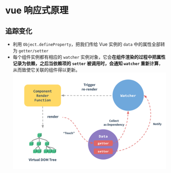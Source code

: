 # vue 响应式原理


## 追踪变化
  - 利用 `Object.defineProperty`，把我们传给 Vue 实例的 `data` 中的属性全部转为 `getter/setter`
  - 每个组件实例都有相应的 `watcher` 实例对象，它会**在组件渲染的过程中把属性记录为依赖，之后当依赖项的 `setter` 被调用时，会通知 `watcher` 重新计算**，从而致使它关联的组件得以更新。
  ![响应式原理](./images/vue-responsive.png)
